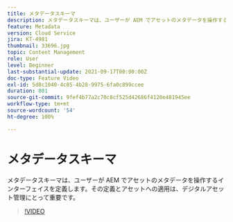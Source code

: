 ```yaml
---
title: メタデータスキーマ
description: メタデータスキーマは、ユーザーが AEM でアセットのメタデータを操作するインターフェイスを定義します。その定義とアセットへの適用は、デジタルアセット管理にとって重要です。
feature: Metadata
version: Cloud Service
jira: KT-4981
thumbnail: 33696.jpg
topic: Content Management
role: User
level: Beginner
last-substantial-update: 2021-09-17T00:00:00Z
doc-type: Feature Video
exl-id: 5d8c1040-4c85-4b28-9975-6fa0c899ccee
duration: 801
source-git-commit: 9fef4b77a2c70c8cf525d42686f4120e481945ee
workflow-type: tm+mt
source-wordcount: '54'
ht-degree: 100%

---
```


# メタデータスキーマ

メタデータスキーマは、ユーザーが AEM でアセットのメタデータを操作するインターフェイスを定義します。その定義とアセットへの適用は、デジタルアセット管理にとって重要です。

>[!VIDEO](https://video.tv.adobe.com/v/33696?quality=12&learn=on)
